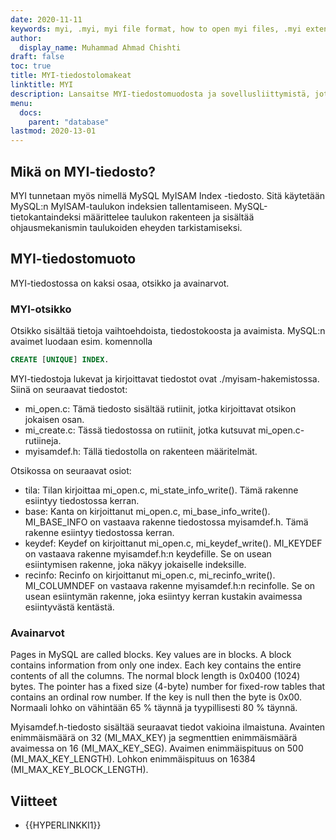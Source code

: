 ```yaml
---
date: 2020-11-11
keywords: myi, .myi, myi file format, how to open myi files, .myi extension, myi extension
author:
  display_name: Muhammad Ahmad Chishti
draft: false
toc: true
title: MYI-tiedostolomakeat
linktitle: MYI
description: Lansaitse MYI-tiedostomuodosta ja sovellusliittymistä, jotka voivat luoda ja avata MYI-tiedostons.
menu:
  docs:
    parent: "database"
lastmod: 2020-13-01
---
```


## Mikä on MYI-tiedosto? ##

MYI tunnetaan myös nimellä MySQL MyISAM Index -tiedosto. Sitä käytetään MySQL:n MyISAM-taulukon indeksien tallentamiseen. MySQL-tietokantaindeksi määrittelee taulukon rakenteen ja sisältää ohjausmekanismin taulukoiden eheyden tarkistamiseksi.

## MYI-tiedostomuoto ##

MYI-tiedostossa on kaksi osaa, otsikko ja avainarvot.

### MYI-otsikko ###

Otsikko sisältää tietoja vaihtoehdoista, tiedostokoosta ja avaimista. MySQL:n avaimet luodaan esim. komennolla

```sql
CREATE [UNIQUE] INDEX.
```

MYI-tiedostoja lukevat ja kirjoittavat tiedostot ovat ./myisam-hakemistossa. Siinä on seuraavat tiedostot:

- mi_open.c: Tämä tiedosto sisältää rutiinit, jotka kirjoittavat otsikon jokaisen osan.
- mi_create.c: Tässä tiedostossa on rutiinit, jotka kutsuvat mi_open.c-rutiineja.
- myisamdef.h: Tällä tiedostolla on rakenteen määritelmät.

Otsikossa on seuraavat osiot:

- tila: Tilan kirjoittaa mi_open.c, mi_state_info_write(). Tämä rakenne esiintyy tiedostossa kerran.
- base: Kanta on kirjoittanut mi_open.c, mi_base_info_write(). MI_BASE_INFO on vastaava rakenne tiedostossa myisamdef.h. Tämä rakenne esiintyy tiedostossa kerran.
- keydef: Keydef on kirjoittanut mi_open.c, mi_keydef_write(). MI_KEYDEF on vastaava rakenne myisamdef.h:n keydefille. Se on usean esiintymisen rakenne, joka näkyy jokaiselle indeksille.
- recinfo: Recinfo on kirjoittanut mi_open.c, mi_recinfo_write(). MI_COLUMNDEF on vastaava rakenne myisamdef.h:n recinfolle. Se on usean esiintymän rakenne, joka esiintyy kerran kustakin avaimessa esiintyvästä kentästä.

### Avainarvot ###

Pages in MySQL are called blocks. Key values are in blocks. A block contains information from only one index. Each key contains the entire contents of all the columns. The normal block length is 0x0400 (1024) bytes. The pointer has a fixed size (4-byte) number for fixed-row tables that contains an ordinal row number. If the key is null then the byte is 0x00. Normaali lohko on vähintään 65 % täynnä ja tyypillisesti 80 % täynnä.

Myisamdef.h-tiedosto sisältää seuraavat tiedot vakioina ilmaistuna. Avainten enimmäismäärä on 32 (MI_MAX_KEY) ja segmenttien enimmäismäärä avaimessa on 16 (MI_MAX_KEY_SEG). Avaimen enimmäispituus on 500 (MI_MAX_KEY_LENGTH). Lohkon enimmäispituus on 16384 (MI_MAX_KEY_BLOCK_LENGTH).

## Viitteet ##

- {{HYPERLINKKI1}}

